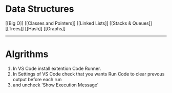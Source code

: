 # Data Structures
[[Big O]]
[[Classes and Pointers]]
[[Linked Lists]]
[[Stacks & Queues]]
[[Trees]]
[[Hash]]
[[Graphs]]


---
# Algrithms



1. In VS Code install extention Code Runner.
2. In Settings of VS Code check that you wants Run Code to clear prevous output before each run
3. and uncheck 'Show Execution Message'

